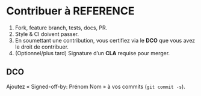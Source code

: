 # Contribuer à REFERENCE
1. Fork, feature branch, tests, docs, PR.
2. Style & CI doivent passer.
3. En soumettant une contribution, vous certifiez via le **DCO** que vous avez le droit de contribuer.
4. (Optionnel/plus tard) Signature d’un **CLA** requise pour merger.

## DCO
Ajoutez « Signed-off-by: Prénom Nom <email> » à vos commits (`git commit -s`).
